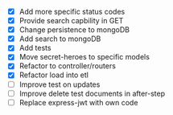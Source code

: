 -   [x] Add more specific status codes
-   [x] Provide search capbility in GET
-   [x] Change persistence to mongoDB
-   [x] Add search to mongoDB
-   [x] Add tests
-   [x] Move secret-heroes to specific models
-   [x] Refactor to controller/routers
-   [x] Refactor load into etl
-   [ ] Improve test on updates
-   [ ] Improve delete test documents in after-step
-   [ ] Replace express-jwt with own code
